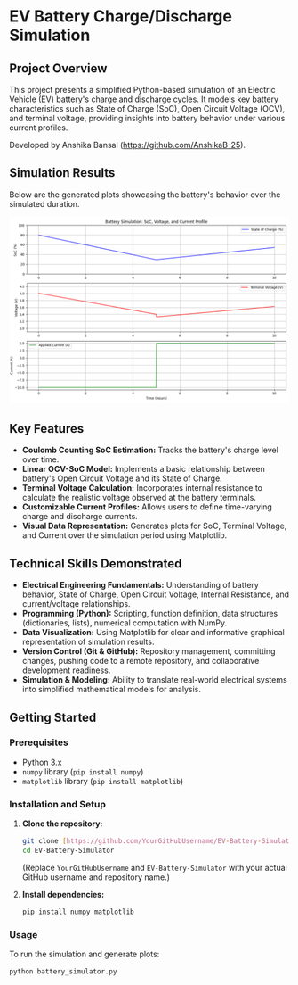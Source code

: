 # EV Battery Charge/Discharge Simulation

## Project Overview

This project presents a simplified Python-based simulation of an Electric Vehicle (EV) battery's charge and discharge cycles. It models key battery characteristics such as State of Charge (SoC), Open Circuit Voltage (OCV), and terminal voltage, providing insights into battery behavior under various current profiles.

Developed by Anshika Bansal (https://github.com/AnshikaB-25).

## Simulation Results

Below are the generated plots showcasing the battery's behavior over the simulated duration.

![Battery Simulation Plots](assets/simulation_plot.png)

## Key Features

* **Coulomb Counting SoC Estimation:** Tracks the battery's charge level over time.
* **Linear OCV-SoC Model:** Implements a basic relationship between battery's Open Circuit Voltage and its State of Charge.
* **Terminal Voltage Calculation:** Incorporates internal resistance to calculate the realistic voltage observed at the battery terminals.
* **Customizable Current Profiles:** Allows users to define time-varying charge and discharge currents.
* **Visual Data Representation:** Generates plots for SoC, Terminal Voltage, and Current over the simulation period using Matplotlib.

## Technical Skills Demonstrated

* **Electrical Engineering Fundamentals:** Understanding of battery behavior, State of Charge, Open Circuit Voltage, Internal Resistance, and current/voltage relationships.
* **Programming (Python):** Scripting, function definition, data structures (dictionaries, lists), numerical computation with NumPy.
* **Data Visualization:** Using Matplotlib for clear and informative graphical representation of simulation results.
* **Version Control (Git & GitHub):** Repository management, committing changes, pushing code to a remote repository, and collaborative development readiness.
* **Simulation & Modeling:** Ability to translate real-world electrical systems into simplified mathematical models for analysis.

## Getting Started

### Prerequisites

* Python 3.x
* `numpy` library (`pip install numpy`)
* `matplotlib` library (`pip install matplotlib`)

### Installation and Setup

1.  **Clone the repository:**
    ```bash
    git clone [https://github.com/YourGitHubUsername/EV-Battery-Simulator.git](https://github.com/YourGitHubUsername/EV-Battery-Simulator.git)
    cd EV-Battery-Simulator
    ```
    (Replace `YourGitHubUsername` and `EV-Battery-Simulator` with your actual GitHub username and repository name.)

2.  **Install dependencies:**
    ```bash
    pip install numpy matplotlib
    ```

### Usage

To run the simulation and generate plots:

```bash
python battery_simulator.py
